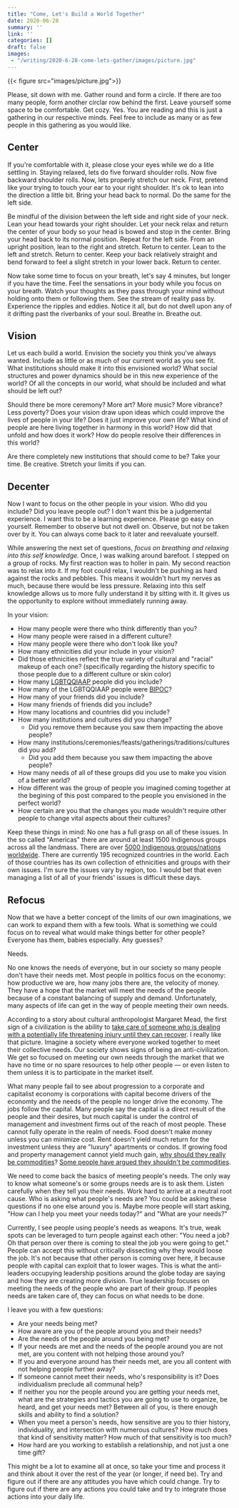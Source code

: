 ```yaml
---
title: "Come, Let's Build a World Together"
date: 2020-06-28
summary: ''
link: ''
categories: []
draft: false
images:
 - "/writing/2020-6-28-come-lets-gather/images/picture.jpg"
---
```


{{< figure src="images/picture.jpg">}}

Please, sit down with me. Gather round and form a circle. If there are too many people, form another circlar row behind the first. Leave yourself some space to be comfortable. Get cozy. Yes. You are reading and this is just a gathering in our respective minds. Feel free to include as many or as few people in this gathering as you would like.

## Center

If you're comfortable with it, please close your eyes while we do a litle settling in. Staying relaxed, lets do five forward shoulder rolls. Now five backward shoulder rolls. Now, lets properly stretch our neck. First, pretend like your trying to touch your ear to your right shoulder. It's ok to lean into the direction a little bit. Bring your head back to normal. Do the same for the left side.

Be mindful of the division between the left side and right side of your neck. Lean your head towards your right shoulder. Let your neck relax and return the center of your body so your head is bowed and stop in the center. Bring your head back to its normal position. Repeat for the left side. From an upright position, lean to the right and stretch. Return to center. Lean to the left and stretch. Return to center. Keep your back relatively straight and bend forward to feel a slight stretch in your lower back. Return to center.

Now take some time to focus on your breath, let's say 4 minutes, but longer if you have the time. Feel the sensations in your body while you focus on your breath. Watch your thoughts as they pass through your mind without holding onto them or following them. See the stream of reality pass by. Experience the ripples and eddies. Notice it all, but do not dwell upon any of it drifting past the riverbanks of your soul. Breathe in. Breathe out.

## Vision

Let us each build a world. Envision the society you think you've always wanted. Include as little or as much of our current world as you see fit. What institutions should make it into this envisioned world? What social structures and power dynamics should be in this new experience of the world? Of all the concepts in our world, what should be included and what should be left out?

Should there be more ceremony? More art? More music? More vibrance? Less poverty? Does your vision draw upon ideas which could improve the lives of people in your life? Does it just improve your own life? What kind of people are here living together in harmony in this world? How did that unfold and how does it work? How do people resolve their differences in this world?

Are there completely new institutions that should come to be? Take your time. Be creative. Stretch your limits if you can.

## Decenter

Now I want to focus on the other people in your vision. Who did you include? Did you leave people out? I don't want this be a judgemental experience. I want this to be a learning experience. Please go easy on yourself. Remember to observe but not dwell on. Observe, but not be taken over by it. You can always come back to it later and reevaluate yourself.

While answering the next set of questions, *focus on breathing and relaxing into this self knowledge.* Once, I was walking around barefoot. I stepped on a group of rocks. My first reaction was to holler in pain. My second reaction was to relax into it. If my foot could relax, I wouldn't be pushing as hard against the rocks and pebbles. This means it wouldn't hurt my nerves as much, because there would be less pressure. Relaxing into this self knowledge allows us to more fully understand it by sitting with it. It gives us the opportunity to explore without immediately running away.

In your vision:

* How many people were there who think differently than you?
* How many people were raised in a different culture?
* How many people were there who don't look like you?
* How many ethnicities did your include in your vision?
* Did those ethnicities reflect the true variety of cultural and "racial" makeup of each one? (specifically regarding the history specific to those people due to a different culture or skin color)
* How many [LGBTQQIAAP](https://decahedronofq.wordpress.com/what-is-lgbtqqiaap/) people did you include?
* How many of the LGBTQQIAAP people were [BIPOC](https://www.thebipocproject.org/)?
* How many of your friends did you include?
* How many friends of friends did you include?
* How many locations and countries did you include?
* How many institutions and cultures did you change?
  * Did you remove them because you saw them impacting the above people?
* How many institutions/ceremonies/feasts/gatherings/traditions/cultures did you add?
  * Did you add them because you saw them impacting the above people?
* How many needs of all of these groups did you use to make you vision of a better world?
* How different was the group of people you imagined coming together at the begining of this post compared to the people you envisioned in the perfect world?
* How certain are you that the changes you made wouldn't require other people to change vital aspects about their cultures?

Keep these things in mind: No one has a full grasp on all of these issues. In the so called "Americas" there are around at least 1500 Indigenous groups across all the landmass. There are over [5000 Indigenous groups/nations worldwide](https://www.culturalsurvival.org/issues). There are currently 195 recognized countries in the world. Each of those countries has its own collection of ethnicities and groups with their own issues. I'm sure the issues vary by region, too. I would bet that even managing a list of all of your friends' issues is difficult these days.

## Refocus

Now that we have a better concept of the limits of our own imaginations, we can work to expand them with a few tools. What is something we could focus on to reveal what would make things better for other people? Everyone has them, babies especially. Any guesses?

Needs.

No one knows the needs of everyone, but in our society so many people don't have their needs met. Most people in politics focus on the economy: how productive we are, how many jobs there are, the velocity of money. They have a hope that the market will meet the needs of the people because of a constant balancing of supply and demand. Unfortunately, many aspects of life can get in the way of people meeting their own needs.

According to a story about cultural anthropologist Margaret Mead, the first sign of a civilization is the ability to [take care of someone who is dealing with a potentially life threatening injury until they can recover](https://www.forbes.com/sites/remyblumenfeld/2020/03/21/how-a-15000-year-old-human-bone-could-help-you-through-the--coronavirus/). I really like that picture. Imagine a society where everyone worked together to meet their collective needs. Our society shows signs of being an anti-civilization. We get so focused on meeting our own needs through the market that we have no time or no spare resources to help other people &mdash; or even listen to them unless it is to participate in the market itself.

What many people fail to see about progression to a corporate and capitalist economy is corporations with capital become drivers of the economty and the needs of the people no longer drive the economy. The jobs follow the capital. Many people say the capital is a direct result of the people and their desires, but much capital is under the control of management and investment firms out of the reach of most people. These cannot fully operate in the realm of needs. Food doesn't make money unless you can minimize cost. Rent doesn't yield much return for the investment unless they are "luxury" apartments or condos. If growing food and property management cannot yield much gain, [why should they really be commodities](https://monthlyreview.org/2012/01/01/food-as-a-commodity/)? [Some people have argued they shouldn't be commodities](https://ourworld.unu.edu/en/why-food-should-be-a-commons-not-a-commodity).

We need to come back the basics of meeting people's needs. The only way to know what someone's or some groups needs are is to ask them. Listen carefully  when they tell you their needs.  Work hard to arrive at a neutral root cause. Who is asking what people's needs are? You could be asking these questions if no one else around you is. Maybe more people will start asking, "How can I help you meet your needs today?" and "What are your needs?"

Currently, I see people using people's needs as weapons. It's true, weak spots can be leveraged to turn people against each other: "You need a job? Oh that person over there is coming to steal the job you were going to get." People can accept this without critically dissecting why they would loose the job. It's not because that other person is coming over here, it because people with capital can exploit that to lower wages. This is what the anti-leaders occupying leadership positions around the globe today are saying and how they are creating more division. True leadership focuses on meeting the needs of the people who are part of their group. If peoples needs are taken care of, they can focus on what needs to be done.

I leave you with a few questions:

* Are your needs being met? 
* How aware are you of the people around you and their needs?
* Are the needs of the people around you being met?
* If your needs are met and the needs of the people around you are not met, are you content with not helping those around you?
* If you and everyone around has their needs met, are you all content with not helping people further away?
* If someone cannot meet their needs, who's responsibility is it? Does individualism preclude all communal help?
* If neither you nor the people around you are getting your needs met, what are the strategies and tactics you are going to use to organize, be heard, and get your needs met? Between all of you, is there enough skills and ability to find a solution?
* When you meet a person's needs, how sensitive are you to thier history, individuality, and intersection with numerous cultures? How much does that kind of sensitivity matter? How much of that sensitivity is too much?
* How hard are you working to establish a relationship, and not just a one time gift?

This might be a lot to examine all at once, so take your time and process it and think about it over the rest of the year (or longer, if need be). Try and figure out if there are any attitudes you have which could change. Try to figure out if there are any actions you could take and try to integrate those actions into your daily life.
